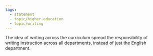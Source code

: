 ```yaml
---
tags:
  - statement
  - topic/higher-education
  - topic/writing
---
```

The idea of writing across the curriculum spread the responsibility of writing instruction across all departments, instead of just the English department.